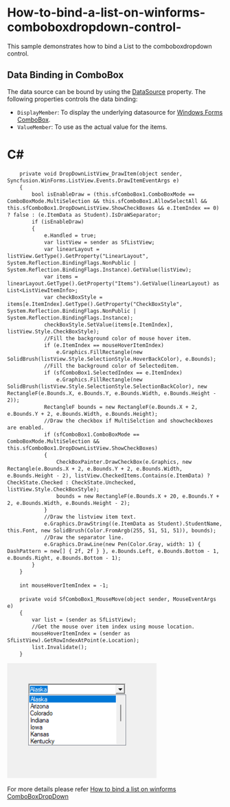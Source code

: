# How-to-bind-a-list-on-winforms-comboboxdropdown-control-
This sample demonstrates how to bind a List to the comboboxdropdown control. 

## Data Binding in ComboBox
The data source can be bound by using the [DataSource](https://help.syncfusion.com/cr/windowsforms/Syncfusion.WinForms.ListView.SfComboBox.html#Syncfusion_WinForms_ListView_SfComboBox_DataSource) property. The following properties controls the data binding:

* `DisplayMember`: To display the underlying datasource for [Windows Forms ComboBox](https://www.syncfusion.com/winforms-ui-controls/combobox).
* `ValueMember`: To use as the actual value for the items. 

# C#
        private void DropDownListView_DrawItem(object sender, Syncfusion.WinForms.ListView.Events.DrawItemEventArgs e)
        {
            bool isEnableDraw = (this.sfComboBox1.ComboBoxMode == ComboBoxMode.MultiSelection && this.sfComboBox1.AllowSelectAll && this.sfComboBox1.DropDownListView.ShowCheckBoxes && e.ItemIndex == 0) ? false : (e.ItemData as Student).IsDraWSeparator;
            if (isEnableDraw)
            {
                e.Handled = true;
                var listView = sender as SfListView;
                var linearLayout = listView.GetType().GetProperty("LinearLayout", System.Reflection.BindingFlags.NonPublic | System.Reflection.BindingFlags.Instance).GetValue(listView);
                var items = linearLayout.GetType().GetProperty("Items").GetValue(linearLayout) as List<ListViewItemInfo>;
                var checkBoxStyle = items[e.ItemIndex].GetType().GetProperty("CheckBoxStyle", System.Reflection.BindingFlags.NonPublic | System.Reflection.BindingFlags.Instance);
                checkBoxStyle.SetValue(items[e.ItemIndex], listView.Style.CheckBoxStyle);
                //Fill the background color of mouse hover item.
                if (e.ItemIndex == mouseHoverItemIndex)
                    e.Graphics.FillRectangle(new SolidBrush(listView.Style.SelectionStyle.HoverBackColor), e.Bounds);
                //Fill the background color of Selecteditem.
                if (sfComboBox1.SelectedIndex == e.ItemIndex)
                    e.Graphics.FillRectangle(new SolidBrush(listView.Style.SelectionStyle.SelectionBackColor), new RectangleF(e.Bounds.X, e.Bounds.Y, e.Bounds.Width, e.Bounds.Height - 2));
                RectangleF bounds = new RectangleF(e.Bounds.X + 2, e.Bounds.Y + 2, e.Bounds.Width, e.Bounds.Height);
                //Draw the checkbox if MultiSelction and showcheckboxes are enabled.
                if (sfComboBox1.ComboBoxMode == ComboBoxMode.MultiSelection && this.sfComboBox1.DropDownListView.ShowCheckBoxes)
                {
                    CheckBoxPainter.DrawCheckBox(e.Graphics, new Rectangle(e.Bounds.X + 2, e.Bounds.Y + 2, e.Bounds.Width, e.Bounds.Height - 2), listView.CheckedItems.Contains(e.ItemData) ? CheckState.Checked : CheckState.Unchecked, listView.Style.CheckBoxStyle);
                    bounds = new RectangleF(e.Bounds.X + 20, e.Bounds.Y + 2, e.Bounds.Width, e.Bounds.Height - 2);
                }
                //Draw the listview item text.
                e.Graphics.DrawString((e.ItemData as Student).StudentName, this.Font, new SolidBrush(Color.FromArgb(255, 51, 51, 51)), bounds);
                //Draw the separator line.
                e.Graphics.DrawLine(new Pen(Color.Gray, width: 1) { DashPattern = new[] { 2f, 2f } }, e.Bounds.Left, e.Bounds.Bottom - 1, e.Bounds.Right, e.Bounds.Bottom - 1);
            }
        }

        int mouseHoverItemIndex = -1;

        private void SfComboBox1_MouseMove(object sender, MouseEventArgs e)
        {
            var list = (sender as SfListView);
            //Get the mouse over item index using mouse location.
            mouseHoverItemIndex = (sender as SfListView).GetRowIndexAtPoint(e.Location);
            list.Invalidate();
        }

![DataBinding Winforms ComboBox](ComboBoxDropDown/ComboBoxDropDownSample/Image/Binding%20items%20to%20ComboBox.png)

For more details please refer [How to bind a list on winforms ComboBoxDropDown](https://www.syncfusion.com/kb/11662/how-to-bind-a-list-in-winforms-combodropdown-control)
